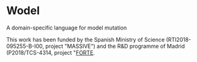 # Wodel
A domain-specific language for model mutation

This work has been funded by the Spanish Ministry of Science (RTI2018-095255-B-I00, project "MASSIVE") and the R&D programme of Madrid (P2018/TCS-4314, project "[FORTE]("https://antares.sip.ucm.es/forte-cm/").
